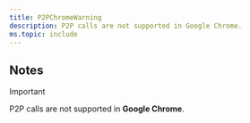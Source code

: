 ```yaml
---
title: P2PChromeWarning
description: P2P calls are not supported in Google Chrome.
ms.topic: include
---
```


##  Notes
> [!IMPORTANT]
> P2P calls are not supported in **Google Chrome**.
